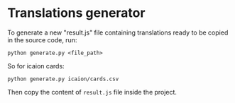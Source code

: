 # Translations generator

To generate a new "result.js" file containing translations ready to be copied in the source code, run:
```
python generate.py <file_path>
```

So for icaion cards:

```
python generate.py icaion/cards.csv
```

Then copy the content of `result.js` file inside the project.
